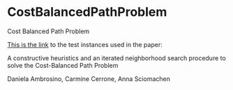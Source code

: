 # CostBalancedPathProblem
Cost Balanced Path Problem

[This is the link](https://drive.google.com/drive/folders/19ZTJuCX7ghQ4FeIcQi_cvZtBBuPMYssx?usp=sharing) 
to the test instances used in the paper:

A constructive heuristics and an iterated neighborhood search procedure to solve the Cost-Balanced Path Problem

Daniela Ambrosino,
Carmine Cerrone,
Anna Sciomachen
